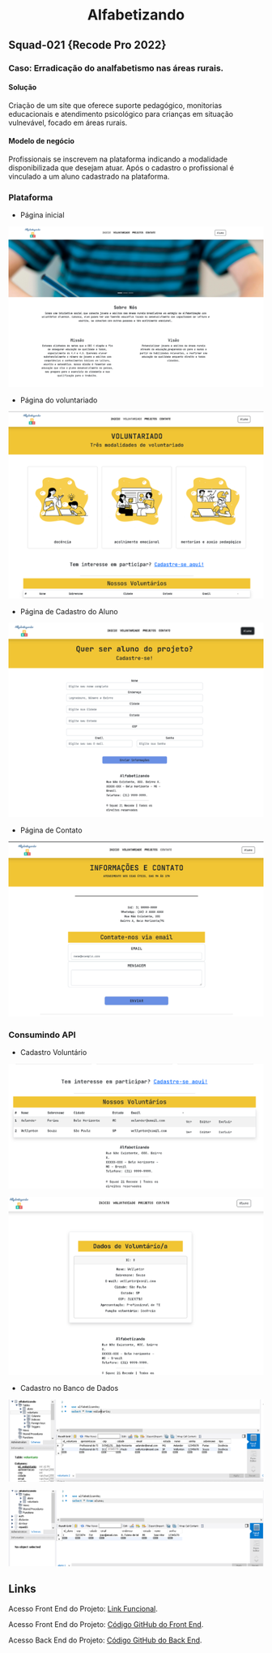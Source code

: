 # <h1 align="center"> Alfabetizando </h1>

## Squad-021 {Recode Pro 2022}

### Caso: Erradicação do analfabetismo nas áreas rurais. 

#### Solução

Criação de um site que oferece suporte pedagógico, monitorias educacionais e atendimento psicológico  para crianças em situação vulnevável, focado em áreas rurais.

#### Modelo de negócio

Profissionais se inscrevem na plataforma indicando a modalidade disponibilizada que desejam atuar. Após o cadastro o profissional é vinculado a um aluno cadastrado na plataforma.


### Plataforma

* Página inicial

![Página Inicial do site](./Codigos%20Fonte/Front-React/src/assets/img/home.png "Página Inicial do site")

* Página do voluntariado

![Página Voluntariado](./Codigos%20Fonte/Front-React/src/assets/img/voluntariado.png "Página Voluntariado")

* Página de Cadastro do Aluno

![Página Aluno](./Codigos%20Fonte/Front-React/src/assets/img/aluno.png "Página Aluno")

* Página de Contato

![Página Contato](./Codigos%20Fonte/Front-React/src/assets/img/contato.png "Página Contato")

### Consumindo API

* Cadastro Voluntário

![Página Cadastro Voluntario](./Codigos%20Fonte/Front-React/src/assets/img/cadastroVoluntario.png "Página Cadastro Voluntario")


![Página Cadastro](./Codigos%20Fonte/Front-React/src/assets/img/consultaCadastro.png "Página Cadastro")

* Cadastro no Banco de Dados

![Página BD Voluntario](./Codigos%20Fonte/Front-React/src/assets/img/consultaBD.png "Página BD Voluntario")

![Página BD Aluno](./Codigos%20Fonte/Front-React/src/assets/img/consultaBDAluno.png "Página BD Aluno")

## Links

Acesso Front End do Projeto: [Link Funcional](https://projeto-alfabetizando-git-main-recodesquad21.vercel.app/).

Acesso Front End do Projeto: [Código GitHub do Front End](https://github.com/RecodeSquad21/projeto-alfabetizando/tree/main/Codigos%20Fonte/Front-React).

Acesso Back End do Projeto: [Código GitHub do Back End](https://github.com/RecodeSquad21/projeto-alfabetizando/tree/main/Codigos%20Fonte/API%20Java).
